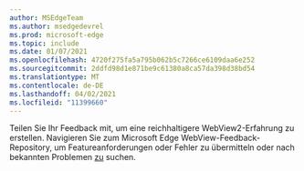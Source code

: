 ```yaml
---
author: MSEdgeTeam
ms.author: msedgedevrel
ms.prod: microsoft-edge
ms.topic: include
ms.date: 01/07/2021
ms.openlocfilehash: 4720f275fa5a795b062b5c7266ce6109daa6e252
ms.sourcegitcommit: 2ddfd98d1e871be9c61380a8ca57da398d38bd54
ms.translationtype: MT
ms.contentlocale: de-DE
ms.lasthandoff: 04/02/2021
ms.locfileid: "11399660"
---
```

Teilen Sie Ihr Feedback mit, um eine reichhaltigere WebView2-Erfahrung zu erstellen.  Navigieren Sie zum Microsoft Edge WebView-Feedback-Repository, um Featureanforderungen oder Fehler zu übermitteln oder nach bekannten Problemen [zu][GithubMicrosoftedgeWebviewfeedback] suchen.  

<!-- links -->  

[GithubMicrosoftedgeWebviewfeedback]: https://github.com/MicrosoftEdge/WebViewFeedback "WebView Feedback – MicrosoftEdge/WebViewFeedback | GitHub"  
